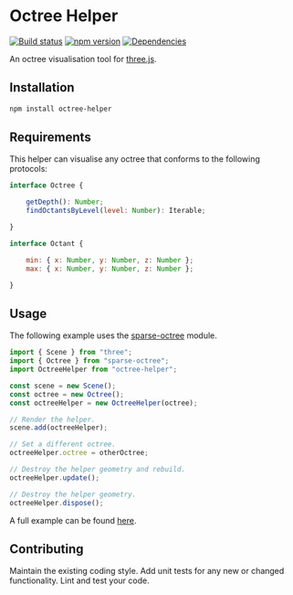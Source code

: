 # Octree Helper

[![Build status](https://travis-ci.org/vanruesc/octree-helper.svg?branch=master)](https://travis-ci.org/vanruesc/octree-helper) 
[![npm version](https://badge.fury.io/js/octree-helper.svg)](http://badge.fury.io/js/octree-helper) 
[![Dependencies](https://david-dm.org/vanruesc/octree-helper.svg?branch=master)](https://david-dm.org/vanruesc/octree-helper)

An octree visualisation tool for [three.js](https://threejs.org/).


## Installation

```sh
npm install octree-helper
``` 


## Requirements

This helper can visualise any octree that conforms to the following protocols:

```javascript
interface Octree {

	getDepth(): Number;
	findOctantsByLevel(level: Number): Iterable;

}
```

```javascript
interface Octant {

	min: { x: Number, y: Number, z: Number };
	max: { x: Number, y: Number, z: Number };

}
```


## Usage

The following example uses the [sparse-octree](https://github.com/vanruesc/sparse-octree) module.

```javascript
import { Scene } from "three";
import { Octree } from "sparse-octree";
import OctreeHelper from "octree-helper";

const scene = new Scene();
const octree = new Octree();
const octreeHelper = new OctreeHelper(octree);

// Render the helper.
scene.add(octreeHelper);

// Set a different octree.
octreeHelper.octree = otherOctree;

// Destroy the helper geometry and rebuild.
octreeHelper.update();

// Destroy the helper geometry.
octreeHelper.dispose();
```

A full example can be found [here](https://vanruesc.github.io/sparse-octree/public/demo).


## Contributing

Maintain the existing coding style. Add unit tests for any new or changed functionality. Lint and test your code.

